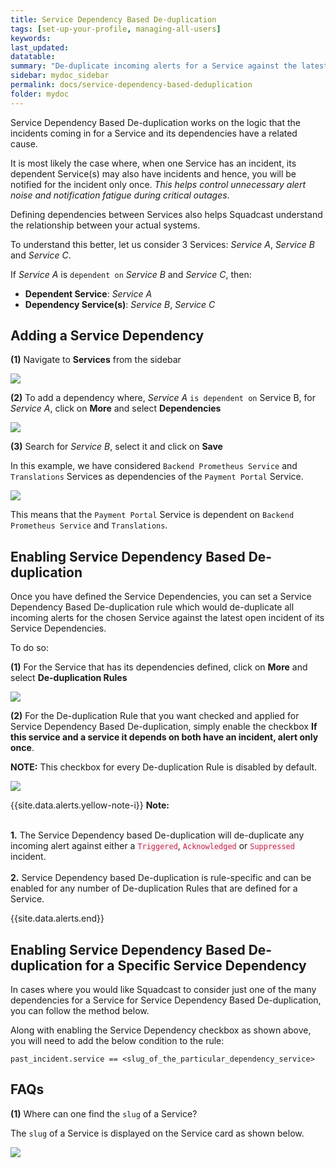 ```yaml
---
title: Service Dependency Based De-duplication
tags: [set-up-your-profile, managing-all-users]
keywords: 
last_updated: 
datatable: 
summary: "De-duplicate incoming alerts for a Service against the latest open incident of its dependent Service(s)"
sidebar: mydoc_sidebar
permalink: docs/service-dependency-based-deduplication
folder: mydoc
---
```


Service Dependency Based De-duplication works on the logic that the incidents coming in for a Service and its dependencies have a related cause. 

It is most likely the case where, when one Service has an incident, its dependent Service(s) may also have incidents and hence, you will be notified for the incident only once. *This helps control unnecessary alert noise and notification fatigue during critical outages*.

Defining dependencies between Services also helps Squadcast understand the relationship between your actual systems. 

To understand this better, let us consider 3 Services: *Service A*, *Service B* and *Service C*. 

If *Service A* is `dependent on` *Service B* and *Service C*, then:

- **Dependent Service**: *Service A*
- **Dependency Service(s)**: *Service B*, *Service C*

## Adding a Service Dependency 

**(1)** Navigate to **Services** from the sidebar

![](images/service-dependancy-based-deduplication_0.png)

**(2)** To add a dependency where, *Service A* `is dependent on` Service B, for *Service A*, click on **More** and select **Dependencies**

![](images/service-dependancy-based-deduplication_1.png)

**(3)** Search for *Service B*, select it and click on **Save**

In this example, we have considered `Backend Prometheus Service` and `Translations` Services as dependencies of the `Payment Portal` Service. 

![](images/service-dependancy-based-deduplication_2.png)

This means that the `Payment Portal` Service is dependent on `Backend Prometheus Service` and `Translations`.

## Enabling Service Dependency Based De-duplication

Once you have defined the Service Dependencies, you can set a Service Dependency Based De-duplication rule which would de-duplicate all incoming alerts for the chosen Service against the latest open incident of its Service Dependencies.

To do so: 

**(1)** For the Service that has its dependencies defined, click on **More** and select **De-duplication Rules**

![](images/service-dependancy-based-deduplication_3.png)

**(2)** For the De-duplication Rule that you want checked and applied for Service Dependency Based De-duplication, simply enable the checkbox **If this service and a service it depends on both have an incident, alert only once**. 

**NOTE:** This checkbox for every De-duplication Rule is disabled by default. 

![](images/service-dependancy-based-deduplication_4.png)

{{site.data.alerts.yellow-note-i}}
<b>Note:</b>
<br/><br/><p><b>1.</b> The Service Dependency based De-duplication will de-duplicate any incoming alert against either a <code class="highlighter-rouge" style="color: #c7254e; background-color: #f9f2f4 !important;">Triggered</code>, <code class="highlighter-rouge" style="color: #c7254e; background-color: #f9f2f4 !important;">Acknowledged</code> or <code class="highlighter-rouge" style="color: #c7254e; background-color: #f9f2f4 !important;">Suppressed</code> incident. 
<br/><br/>
<b>2.</b> Service Dependency based De-duplication is rule-specific and can be enabled for any number of De-duplication Rules that are defined for a Service.</p>
{{site.data.alerts.end}}

## Enabling Service Dependency Based De-duplication for a Specific Service Dependency 

In cases where you would like Squadcast to consider just one of the many dependencies for a Service for Service Dependency Based De-duplication, you can follow the method below. 

Along with enabling the Service Dependency checkbox as shown above, you will need to add the below condition to the rule:

`past_incident.service == <slug_of_the_particular_dependency_service>`

## FAQs

**(1)** Where can one find the `slug` of a Service?

The `slug` of a Service is displayed on the Service card as shown below. 

![](images/service-dependancy-based-deduplication_5.png)